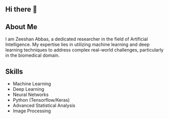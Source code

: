 ## Hi there 👋

## About Me
I am Zeeshan Abbas, a dedicated researcher in the field of Artificial Intelligence. My expertise lies in utilizing machine learning and deep learning techniques to address complex real-world challenges, particularly in the biomedical domain.

## Skills
- Machine Learning
- Deep Learning
- Neural Networks
- Python (Tensorflow/Keras)
- Advanced Statistical Analysis
- Image Processing
